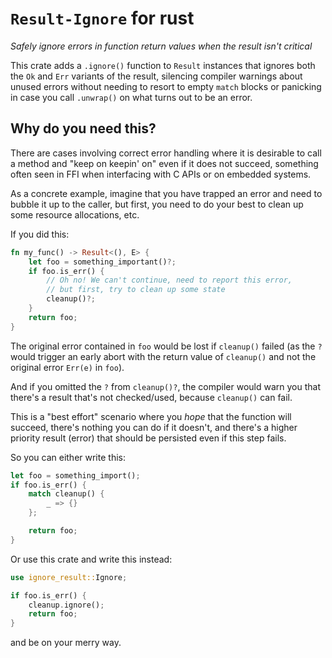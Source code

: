 # `Result-Ignore` for rust
_Safely ignore errors in function return values when the result isn't critical_

This crate adds a `.ignore()` function to `Result` instances that ignores both the `Ok` and `Err`
variants of the result, silencing compiler warnings about unused errors without needing to resort to
empty `match` blocks or panicking in case you call `.unwrap()` on what turns out to be an error.

## Why do you need this?

There are cases involving correct error handling where it is desirable to call a method and "keep on
keepin' on" even if it does not succeed, something often seen in FFI when interfacing with C APIs or
on embedded systems.

As a concrete example, imagine that you have trapped an error and need to bubble it up to the
caller, but first, you need to do your best to clean up some resource allocations, etc.

If you did this:

```rust
fn my_func() -> Result<(), E> {
    let foo = something_important()?;
    if foo.is_err() {
        // Oh no! We can't continue, need to report this error,
        // but first, try to clean up some state
        cleanup()?;
    }
    return foo;
}
```

The original error contained in `foo` would be lost if `cleanup()` failed (as the `?` would trigger
an early abort with the return value of `cleanup()` and not the original error `Err(e)` in `foo`).

And if you omitted the `?` from `cleanup()?`, the compiler would warn you that there's a result
that's not checked/used, because `cleanup()` can fail.

This is a "best effort" scenario where you _hope_ that the function will succeed, there's nothing
you can do if it doesn't, and there's a higher priority result (error) that should be persisted even
if this step fails.

So you can either write this:

```rust
let foo = something_import();
if foo.is_err() {
    match cleanup() {
        _ => {}
    };

    return foo;
}
```

Or use this crate and write this instead:

```rust
use ignore_result::Ignore;

if foo.is_err() {
    cleanup.ignore();
    return foo;
}
```

and be on your merry way.
